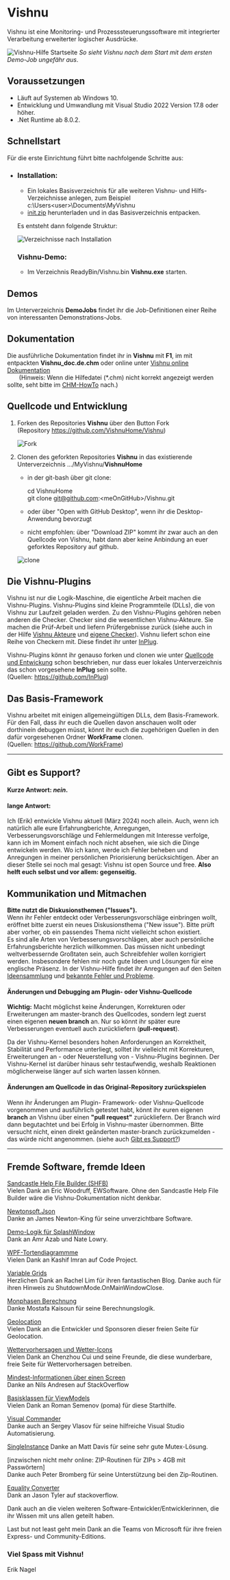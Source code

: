 # Vishnu
Vishnu ist eine Monitoring- und Prozesssteuerungssoftware mit integrierter Verarbeitung erweiterter logischer Ausdrücke.

![Vishnu-Hilfe Startseite](./FirstView.png?raw=true "Vishnu-Hilfe")
*So sieht Vishnu nach dem Start mit dem ersten Demo-Job ungefähr aus*.

## Voraussetzungen

  - Läuft auf Systemen ab Windows 10.
  - Entwicklung und Umwandlung mit Visual Studio 2022 Version 17.8 oder höher.
  - .Net Runtime ab 8.0.2.

## Schnellstart

Für die erste Einrichtung führt bitte nachfolgende Schritte aus:
  - ### Installation:
	* Ein lokales Basisverzeichnis für alle weiteren Vishnu- und Hilfs-Verzeichnisse anlegen, zum Beispiel c:\Users\<user>\Documents\MyVishnu
	* [init.zip](https://github.com/VishnuHome/Setup/raw/master/Vishnu.bin/init.zip) herunterladen und in das Basisverzeichnis entpacken.

	Es entsteht dann folgende Struktur:
      
	![Verzeichnisse nach Installation](./struct.png?raw=true "Verzeichnisstruktur")

	### Vishnu-Demo:

	- Im Verzeichnis ReadyBin/Vishnu.bin **Vishnu.exe** starten.

## Demos
Im Unterverzeichnis **DemoJobs** findet ihr die Job-Definitionen einer Reihe von interessanten Demonstrations-Jobs.

## Dokumentation
Die ausführliche Dokumentation findet ihr in **Vishnu** mit **F1**, im mit entpackten **Vishnu_doc.de.chm** oder
online unter [Vishnu online Dokumentation](https://neteti.de/Vishnu.Doc/)
<br/><span>&nbsp;&nbsp;&nbsp;&nbsp;&nbsp;&nbsp;&nbsp;</span><span style="font-size:14px;">(Hinweis: Wenn die Hilfedatei (*.chm) nicht korrekt angezeigt werden sollte, seht bitte im [CHM-HowTo](CHM_HowTo.md) nach.)</span>

## Quellcode und Entwicklung

1. Forken des Repositories **Vishnu** über den Button Fork
<br/>(Repository https://github.com/VishnuHome/Vishnu)

   ![Fork](Fork_Button.png)
2. Clonen des geforkten Repositories **Vishnu** in das existierende Unterverzeichnis
	.../MyVishnu/**VishnuHome**
	
	-  in der git-bash über git clone:

		  cd VishnuHome<br />
		  git clone git@github.com:&lt;meOnGitHub&gt;/Vishnu.git

	-  oder über "Open with GitHub Desktop", wenn ihr die Desktop-Anwendung bevorzugt
	
	-  nicht empfohlen: über "Download ZIP" kommt ihr zwar auch an den Quellcode von Vishnu, 
	   habt dann aber keine Anbindung an euer geforktes Repository auf github.
	
   ![clone](Git_Clone.png)
	

## Die Vishnu-Plugins

Vishnu ist nur die Logik-Maschine, die eigentliche Arbeit machen die Vishnu-Plugins.
Vishnu-Plugins sind kleine Programmteile (DLLs), die von Vishnu zur Laufzeit geladen werden.
Zu den Vishnu-Plugins gehören neben anderen die Checker. 
Checker sind die wesentlichen Vishnu-Akteure. Sie machen die Prüf-Arbeit und liefern
Prüfergebnisse zurück (siehe auch in der Hilfe [Vishnu Akteure](https://neteti.de/Vishnu.Doc/html/bc0ffa08-c936-4fad-8fdb-dbd2279fc360.htm)
und [eigene Checker](https://neteti.de/Vishnu.Doc/html/a3f9771a-ac24-46c0-97df-d2bde6a990e8.htm)).
Vishnu liefert schon eine Reihe von Checkern mit. Diese findet ihr unter [InPlug](https://github.com/InPlug).

Vishnu-Plugins könnt ihr genauso forken und clonen wie unter [Quellcode und Entwickung](#Quellcode-und-Entwicklung) schon beschrieben,
nur dass euer lokales Unterverzeichnis das schon vorgesehene **InPlug** sein sollte.
<br/>(Quellen: https://github.com/InPlug)

## Das Basis-Framework
Vishnu arbeitet mit einigen allgemeingültigen DLLs, dem Basis-Framework.
Für den Fall, dass ihr euch die Quellen davon anschauen wollt oder dorthinein debuggen müsst,
könnt ihr euch die zugehörigen Quellen in den dafür vorgesehenen Ordner **WorkFrame** clonen.
<br/>(Quellen: https://github.com/WorkFrame)

---

## Gibt es Support?

#### Kurze Antwort: *nein*.<br/>
#### lange Antwort:
Ich (Erik) entwickle Vishnu aktuell (März 2024) noch allein.
Auch, wenn ich natürlich alle eure Erfahrungberichte, Anregungen, Verbesserungsvorschläge und Fehlermeldungen
mit Interesse verfolge, kann ich im Moment einfach noch nicht absehen, wie sich die Dinge entwickeln werden.
Wo ich kann, werde ich Fehler beheben und Anregungen in meiner persönlichen Priorisierung berücksichtigen.
Aber an dieser Stelle sei noch mal gesagt: Vishnu ist open Source und free.
**Also helft euch selbst und vor allem: gegenseitig.**

## Kommunikation und Mitmachen

**Bitte nutzt die Diskusionsthemen ("Issues").**
<br />Wenn ihr Fehler entdeckt oder Verbesserungsvorschläge einbringen wollt, eröffnet bitte zuerst ein neues Diskusionsthema ("New issue").
Bitte prüft aber vorher, ob ein passendes Thema nicht vielleicht schon existiert.<br />
Es sind alle Arten von Verbesserungsvorschlägen, aber auch persönliche Erfahrungsberichte herzlich willkommen.
Das müssen nicht unbedingt weltverbessernde Großtaten sein, auch Schreibfehler wollen korrigiert werden.
Insbesondere fehlen mir noch gute Ideen und Lösungen für eine englische Präsenz.
In der Vishnu-Hilfe findet ihr Anregungen auf den Seiten [Ideensammlung](https://neteti.de/Vishnu.Doc/html/2e84f44c-6249-45dc-bdc2-c656de87c907.htm)
und [bekannte Fehler und Probleme](https://neteti.de/Vishnu.Doc/html/68cd3f39-4a2c-49f3-8a90-b2442b5880a9.htm).

#### Änderungen und Debugging am Plugin- oder Vishnu-Quellcode

**Wichtig:** Macht möglichst keine Änderungen, Korrekturen oder Erweiterungen
am master-branch des Quellcodes, sondern legt zuerst einen eigenen **neuen branch** an. 
Nur so könnt ihr später eure Verbesserungen eventuell auch zurückliefern (**pull-request**).

Da der Vishnu-Kernel besonders hohen Anforderungen an Korrektheit, Stabilität und Performance unterliegt,
solltet ihr vielleicht mit Korrekturen, Erweiterungen an - oder Neuerstellung von - Vishnu-Plugins beginnen.
Der Vishnu-Kernel ist darüber hinaus sehr testaufwendig, weshalb Reaktionen möglicherweise länger
auf sich warten lassen können.

#### Änderungen am Quellcode in das Original-Repository zurückspielen

Wenn ihr Änderungen am Plugin- Framework- oder Vishnu-Quellcode vorgenommen und ausführlich getestet habt,
könnt ihr euren eigenen **branch** an Vishnu über einen **"pull request"** zurückliefern. 
Der Branch wird dann begutachtet und bei Erfolg in Vishnu-master übernommen.
Bitte versucht nicht, einen direkt geänderten master-branch zurückzumelden - das würde nicht angenommen.
(siehe auch [Gibt es Support?](#Gibt-es-Support?))

---

## Fremde Software, fremde Ideen

[Sandcastle Help File Builder (SHFB)](https://github.com/EWSoftware/SHFB)<br/>
Vielen Dank an Eric Woodruff, EWSoftware.
Ohne den Sandcastle Help File Builder wäre die Vishnu-Dokumentation nicht denkbar.

[Newtonsoft.Json](https://www.newtonsoft.com/json)<br/>
Danke an James Newton-King für seine unverzichtbare Software.

[Demo-Logik für SplashWindow](https://www.codeproject.com/Articles/116875/WPF-Loading-Splash-Screen)<br />
Dank an Amr Azab und Nate Lowry.

[WPF-Tortendiagrammme](https://www.codeproject.com/Articles/442506/Simple-and-Easy-to-Use-Pie-Chart-Controls-in-WPF)</br>
Vielen Dank an Kashif Imran auf Code Project.

[Variable Grids](https://rachel53461.wordpress.com/2011/09/17/wpf-grids-rowcolumn-count-properties/)</br>
Herzlichen Dank an Rachel Lim für ihren fantastischen Blog. Danke auch für ihren Hinweis zu ShutdownMode.OnMainWindowClose.

[Monphasen Berechnung](https://www.codeproject.com/script/Membership/View.aspx?mid=1961229)<br/>
Danke Mostafa Kaisoun für seine Berechnungslogik.

[Geolocation](https://www.geojs.io)<br/>
Vielen Dank an die Entwickler und Sponsoren dieser freien Seite für Geolocation.

[Wettervorhersagen und Wetter-Icons](https://www.7timer.info)<br/>
Vielen Dank an Chenzhou Cui und seine Freunde, die diese wunderbare, freie Seite für Wettervorhersagen betreiben.

[Mindest-Informationen über einen Screen](https://stackoverflow.com/questions/1927540/how-to-get-the-size-of-the-current-screen-in-wpf)<br/>
Danke an Nils Andresen auf StackOverflow

[Basisklassen für ViewModels](https://github.com/poma/SshConnect/blob/master/SshConnect/MvvmFoundation/ObservableObject.cs)<br/>
Vielen Dank an Roman Semenov (poma) für diese Starthilfe.

[Visual Commander](https://marketplace.visualstudio.com/items?itemName=SergeyVlasov.VisualCommander)<br/>
Danke auch an Sergey Vlasov für seine hilfreiche Visual Studio Automatisierung.

[SingleInstance](https://stackoverflow.com/users/51170/matt-davis)
Danke an Matt Davis für seine sehr gute Mutex-Lösung.

[inzwischen nicht mehr online: ZIP-Routinen für ZIPs > 4GB mit Passwörtern]<br/>
Danke auch Peter Bromberg für seine Unterstützung bei den Zip-Routinen.

[Equality Converter](https://stackoverflow.com/questions/37302270/comparing-two-dynamic-values-in-datatrigger)</br>
Dank an Jason Tyler auf stackoverflow.

Dank auch an die vielen weiteren Software-Entwickler/Entwicklerinnen, die ihr Wissen mit uns allen geteilt haben.<br/>

Last but not least geht mein Dank an die Teams von Microsoft für ihre freien Express- und Community-Editions.

### Viel Spass mit Vishnu!
Erik Nagel